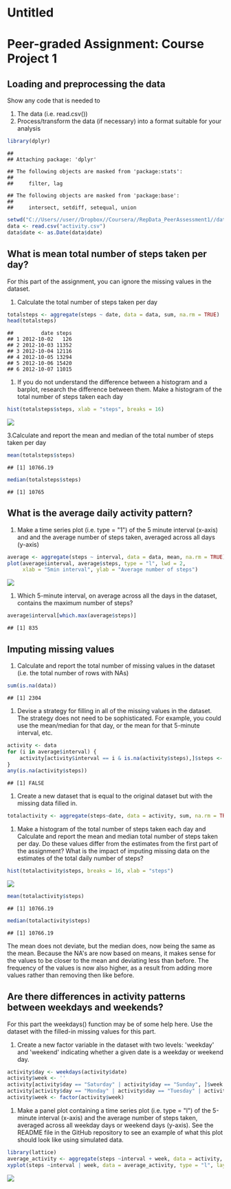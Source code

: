 Untitled
================

Peer-graded Assignment: Course Project 1
========================================

Loading and preprocessing the data
----------------------------------

Show any code that is needed to

1.  The data (i.e. read.csv())
2.  Process/transform the data (if necessary) into a format suitable for your analysis

``` r
library(dplyr)
```

    ## 
    ## Attaching package: 'dplyr'

    ## The following objects are masked from 'package:stats':
    ## 
    ##     filter, lag

    ## The following objects are masked from 'package:base':
    ## 
    ##     intersect, setdiff, setequal, union

``` r
setwd("C://Users//user//Dropbox//Coursera//RepData_PeerAssessment1//data")
data <- read.csv("activity.csv")
data$date <- as.Date(data$date)
```

What is mean total number of steps taken per day?
-------------------------------------------------

For this part of the assignment, you can ignore the missing values in the dataset.
1. Calculate the total number of steps taken per day

``` r
totalsteps <- aggregate(steps ~ date, data = data, sum, na.rm = TRUE)
head(totalsteps)
```

    ##         date steps
    ## 1 2012-10-02   126
    ## 2 2012-10-03 11352
    ## 3 2012-10-04 12116
    ## 4 2012-10-05 13294
    ## 5 2012-10-06 15420
    ## 6 2012-10-07 11015

1.  If you do not understand the difference between a histogram and a barplot, research the difference between them.
    Make a histogram of the total number of steps taken each day

``` r
hist(totalsteps$steps, xlab = "steps", breaks = 16)
```

![](PA1_template_files/figure-markdown_github/unnamed-chunk-3-1.png)

3.Calculate and report the mean and median of the total number of steps taken per day

``` r
mean(totalsteps$steps)
```

    ## [1] 10766.19

``` r
median(totalsteps$steps)
```

    ## [1] 10765

What is the average daily activity pattern?
-------------------------------------------

1.  Make a time series plot (i.e. type = "1") of the 5 minute interval (x-axis) and and the average number of steps taken, averaged across all days (y-axis)

``` r
average <- aggregate(steps ~ interval, data = data, mean, na.rm = TRUE)
plot(average$interval, average$steps, type = "l", lwd = 2,
     xlab = "5min interval", ylab = "Average number of steps")
```

![](PA1_template_files/figure-markdown_github/unnamed-chunk-5-1.png)

1.  Which 5-minute interval, on average across all the days in the dataset, contains the maximum number of steps?

``` r
average$interval[which.max(average$steps)]
```

    ## [1] 835

Imputing missing values
-----------------------

1.  Calculate and report the total number of missing values in the dataset (i.e. the total number of rows with NAs)

``` r
sum(is.na(data))
```

    ## [1] 2304

1.  Devise a strategy for filling in all of the missing values in the dataset. The strategy does not need to be sophisticated. For example, you could use the mean/median for that day, or the mean for that 5-minute interval, etc.

``` r
activity <- data
for (i in average$interval) {
    activity[activity$interval == i & is.na(activity$steps),]$steps <- average$steps[average$interval == i]
}
any(is.na(activity$steps))
```

    ## [1] FALSE

1.  Create a new dataset that is equal to the original dataset but with the missing data filled in.

``` r
totalactivity <- aggregate(steps~date, data = activity, sum, na.rm = TRUE)
```

1.  Make a histogram of the total number of steps taken each day and Calculate and report the mean and median total number of steps taken per day. Do these values differ from the estimates from the first part of the assignment? What is the impact of imputing missing data on the estimates of the total daily number of steps?

``` r
hist(totalactivity$steps, breaks = 16, xlab = "steps")
```

![](PA1_template_files/figure-markdown_github/unnamed-chunk-10-1.png)

``` r
mean(totalactivity$steps)
```

    ## [1] 10766.19

``` r
median(totalactivity$steps)
```

    ## [1] 10766.19

The mean does not deviate, but the median does, now being the same as the mean. Because the NA's are now based on means, it makes sense for the values to be closer to the mean and deviating less than before. The frequency of the values is now also higher, as a result from adding more values rather than removing then like before.

Are there differences in activity patterns between weekdays and weekends?
-------------------------------------------------------------------------

For this part the weekdays() function may be of some help here. Use the dataset with the filled-in missing values for this part.
1. Create a new factor variable in the dataset with two levels: 'weekday' and 'weekend' indicating whether a given date is a weekday or weekend day.

``` r
activity$day <- weekdays(activity$date)
activity$week <- ''
activity[activity$day == "Saturday" | activity$day == "Sunday", ]$week <- "weekend"
activity[activity$day == "Monday" | activity$day == "Tuesday" | activity$day == "Wednesday" | activity$day == "Thursday" | activity$day == "Friday", ]$week <- "weekday"
activity$week <- factor(activity$week)
```

1.  Make a panel plot containing a time series plot (i.e. type = "l") of the 5-minute interval (x-axis) and the average number of steps taken, averaged across all weekday days or weekend days (y-axis). See the README file in the GitHub repository to see an example of what this plot should look like using simulated data.

``` r
library(lattice)
average_activity <- aggregate(steps ~interval + week, data = activity, mean)
xyplot(steps ~interval | week, data = average_activity, type = "l", layout = c(2,1))
```

![](PA1_template_files/figure-markdown_github/unnamed-chunk-12-1.png)
